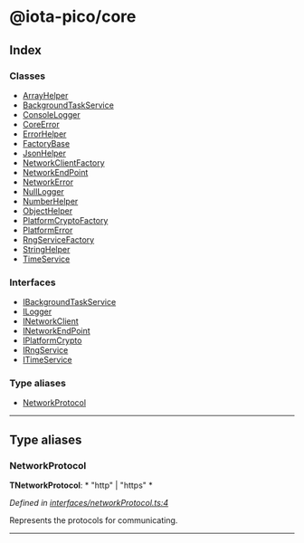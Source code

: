 
#  @iota-pico/core

## Index

### Classes

* [ArrayHelper](classes/arrayhelper.md)
* [BackgroundTaskService](classes/backgroundtaskservice.md)
* [ConsoleLogger](classes/consolelogger.md)
* [CoreError](classes/coreerror.md)
* [ErrorHelper](classes/errorhelper.md)
* [FactoryBase](classes/factorybase.md)
* [JsonHelper](classes/jsonhelper.md)
* [NetworkClientFactory](classes/networkclientfactory.md)
* [NetworkEndPoint](classes/networkendpoint.md)
* [NetworkError](classes/networkerror.md)
* [NullLogger](classes/nulllogger.md)
* [NumberHelper](classes/numberhelper.md)
* [ObjectHelper](classes/objecthelper.md)
* [PlatformCryptoFactory](classes/platformcryptofactory.md)
* [PlatformError](classes/platformerror.md)
* [RngServiceFactory](classes/rngservicefactory.md)
* [StringHelper](classes/stringhelper.md)
* [TimeService](classes/timeservice.md)

### Interfaces

* [IBackgroundTaskService](interfaces/ibackgroundtaskservice.md)
* [ILogger](interfaces/ilogger.md)
* [INetworkClient](interfaces/inetworkclient.md)
* [INetworkEndPoint](interfaces/inetworkendpoint.md)
* [IPlatformCrypto](interfaces/iplatformcrypto.md)
* [IRngService](interfaces/irngservice.md)
* [ITimeService](interfaces/itimeservice.md)

### Type aliases

* [NetworkProtocol](#networkprotocol)

---

## Type aliases

<a id="networkprotocol"></a>

###  NetworkProtocol

**ΤNetworkProtocol**: * "http" &#124; "https"
*

*Defined in [interfaces/networkProtocol.ts:4](https://github.com/iota-pico/core/blob/561586d/src/interfaces/networkProtocol.ts#L4)*

Represents the protocols for communicating.

___

